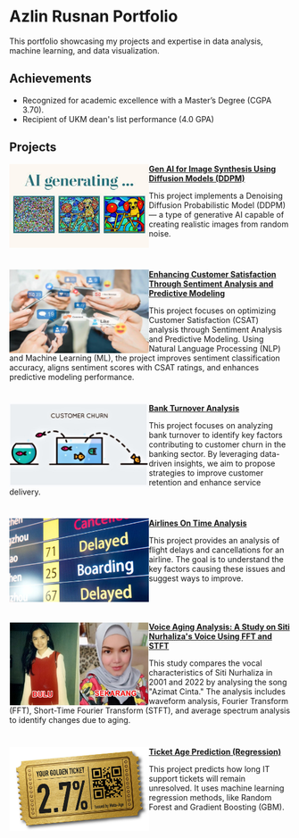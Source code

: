 # Azlin Rusnan Portfolio
This portfolio showcasing my projects and expertise in data analysis, machine learning, and data visualization.

## Achievements
- Recognized for academic excellence with a Master’s Degree (CGPA 3.70).
- Recipient of UKM dean's list performance (4.0 GPA)

## Projects

<img align="left" width="250" height="150" src="https://github.com/AzlinRusnan/Portfolio/blob/main/Images/3).jpeg"> **[Gen AI for Image Synthesis Using Diffusion Models (DDPM)](https://github.com/AzlinRusnan/Generative-Image-Synthesis-Using-Diffusion-Models)**

This project implements a Denoising Diffusion Probabilistic Model (DDPM) — a type of generative AI capable of creating realistic images from random noise.
<br clear="left"/>
#

<img align="left" width="250" height="150" src="https://github.com/AzlinRusnan/Portfolio/blob/main/Images/1).jpg"> **[Enhancing Customer Satisfaction Through Sentiment Analysis and Predictive Modeling](https://github.com/AzlinRusnan/Optimizing_CSAT_Through_Sentiment-Analysis_and_Predictive-Modeling/tree/main)**

This project focuses on optimizing Customer Satisfaction (CSAT) analysis through Sentiment Analysis and Predictive Modeling. Using Natural Language Processing (NLP) and Machine Learning (ML), the project improves sentiment classification accuracy, aligns sentiment scores with CSAT ratings, and enhances predictive modeling performance.



#

<img align="left" width="250" height="150" src="https://github.com/AzlinRusnan/Portfolio/blob/main/Images/2.jpeg"> **[Bank Turnover Analysis](https://github.com/AzlinRusnan/Bank_Turnover_Analysis)**

This project focuses on analyzing bank turnover to identify key factors contributing to customer churn in the banking sector. By leveraging data-driven insights, we aim to propose strategies to improve customer retention and enhance service delivery.

#

<img align="left" width="250" height="150" src="https://github.com/AzlinRusnan/Portfolio/blob/main/Images/iStock-498532108-916x517-1.jpg"> **[Airlines On Time Analysis](https://github.com/AzlinRusnan/Analysis_of_Airlines_On_Time_Performance)**

This project provides an analysis of flight delays and cancellations for an airline. The goal is to understand the key factors causing these issues and suggest ways to improve.

#

<br clear="left"/>

<img align="left" width="250" height="150" src="https://github.com/AzlinRusnan/Portfolio/blob/main/Images/Transformasi-Siti-Nurhaliza.jpg"> **[Voice Aging Analysis: A Study on Siti Nurhaliza's Voice Using FFT and STFT](https://github.com/AzlinRusnan/Voice_Aging_Analysis_Using_Forier-Transform_FFT_and_STFT)**

This study compares the vocal characteristics of Siti Nurhaliza in 2001 and 2022 by analysing the song "Azimat Cinta." The analysis includes waveform analysis, Fourier Transform (FFT), Short-Time Fourier Transform (STFT), and average spectrum analysis to identify changes due to aging.

#

<img align="left" width="250" height="150" src="https://github.com/AzlinRusnan/Portfolio/blob/main/Images/Meta-Age-Golden-Ticket-angle.jpg"> **[Ticket Age Prediction (Regression)](https://github.com/AzlinRusnan/Ticket_Age_Prediction_using_Regression)**

This project predicts how long IT support tickets will remain unresolved. It uses machine learning regression methods, like Random Forest and Gradient Boosting (GBM). 
